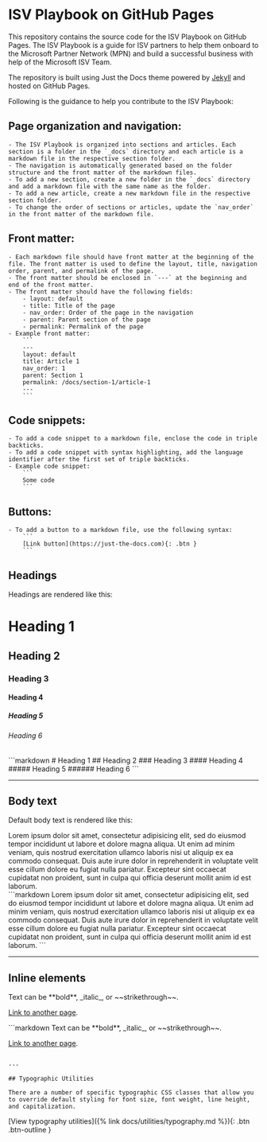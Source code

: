 # ISV Playbook on GitHub Pages

This repository contains the source code for the ISV Playbook on GitHub Pages. The ISV Playbook is a guide for ISV partners to help them onboard to the Microsoft Partner Network (MPN) and build a successful business with help of the Microsoft ISV Team.

The repository is built using Just the Docs theme powered by [Jekyll](https://jekyllrb.com/) and hosted on GitHub Pages.

Following is the guidance to help you contribute to the ISV Playbook:

## Page organization and navigation:

    - The ISV Playbook is organized into sections and articles. Each section is a folder in the `_docs` directory and each article is a markdown file in the respective section folder.
    - The navigation is automatically generated based on the folder structure and the front matter of the markdown files.
    - To add a new section, create a new folder in the `_docs` directory and add a markdown file with the same name as the folder.
    - To add a new article, create a new markdown file in the respective section folder.
    - To change the order of sections or articles, update the `nav_order` in the front matter of the markdown file.

## Front matter:

    - Each markdown file should have front matter at the beginning of the file. The front matter is used to define the layout, title, navigation order, parent, and permalink of the page.
    - The front matter should be enclosed in `---` at the beginning and end of the front matter.
    - The front matter should have the following fields:
        - layout: default
        - title: Title of the page
        - nav_order: Order of the page in the navigation
        - parent: Parent section of the page
        - permalink: Permalink of the page
    - Example front matter:
        ```
        ---
        layout: default
        title: Article 1
        nav_order: 1
        parent: Section 1
        permalink: /docs/section-1/article-1
        ---
        ```

## Code snippets:

    - To add a code snippet to a markdown file, enclose the code in triple backticks.
    - To add a code snippet with syntax highlighting, add the language identifier after the first set of triple backticks.
    - Example code snippet:
        ```
        Some code
        ```

## Buttons:

    - To add a button to a markdown file, use the following syntax:
        ```
        [Link button](https://just-the-docs.com){: .btn }
        ```

## Headings

Headings are rendered like this:

<div class="code-example">
<h1>Heading 1</h1>
<h2>Heading 2</h2>
<h3>Heading 3</h3>
<h4>Heading 4</h4>
<h5>Heading 5</h5>
<h6>Heading 6</h6>
</div>
```markdown
# Heading 1
## Heading 2
### Heading 3
#### Heading 4
##### Heading 5
###### Heading 6
```

---

## Body text

Default body text is rendered like this:

<div class="code-example" markdown="1">
Lorem ipsum dolor sit amet, consectetur adipisicing elit, sed do eiusmod tempor incididunt ut labore et dolore magna aliqua. Ut enim ad minim veniam, quis nostrud exercitation ullamco laboris nisi ut aliquip ex ea commodo consequat. Duis aute irure dolor in reprehenderit in voluptate velit esse cillum dolore eu fugiat nulla pariatur. Excepteur sint occaecat cupidatat non proident, sunt in culpa qui officia deserunt mollit anim id est laborum.
</div>
```markdown
Lorem ipsum dolor sit amet, consectetur adipisicing elit, sed do eiusmod tempor incididunt ut labore et dolore magna aliqua. Ut enim ad minim veniam, quis nostrud exercitation ullamco laboris nisi ut aliquip ex ea commodo consequat. Duis aute irure dolor in reprehenderit in voluptate velit esse cillum dolore eu fugiat nulla pariatur. Excepteur sint occaecat cupidatat non proident, sunt in culpa qui officia deserunt mollit anim id est laborum.
```

---

## Inline elements

<div class="code-example" markdown="1">
Text can be **bold**, _italic_, or ~~strikethrough~~.

[Link to another page]({{site.baseurl}}/).

</div>
```markdown
Text can be **bold**, _italic_, or ~~strikethrough~~.

[Link to another page]({{site.baseurl}}/).

```

---

## Typographic Utilities

There are a number of specific typographic CSS classes that allow you to override default styling for font size, font weight, line height, and capitalization.
```
[View typography utilities]({% link docs/utilities/typography.md %}){: .btn .btn-outline }
```

